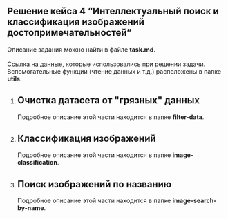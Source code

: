 ## **Решение кейса 4 “Интеллектуальный поиск и классификация изображений достопримечательностей”**

Описание задания можно найти в файле **task.md**.  
<br>
[Ссылка на данные](https://disk.yandex.ru/d/5wZSxs2j63taoQ/data), которые использовались при решении задачи. 
<br>
Вспомогательные функции (чтение данных и т.д.) расположены в папке **utils**.

1. ## Очистка датасета от "грязных" данных

   Подробное описание этой части находится в папке **filter-data**.

2. ## Классификация изображений

   Подробное описание этой части находится в папке **image-classification**.

3. ## Поиск изображений по названию

   Подробное описание этой части находится в папке **image-search-by-name**.
